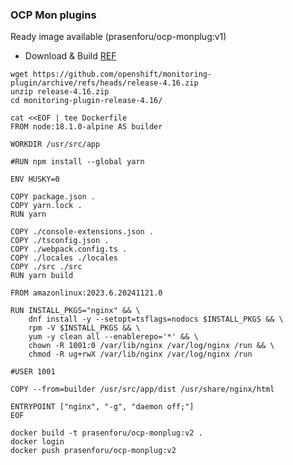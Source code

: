 ### OCP Mon plugins 

Ready image available (prasenforu/ocp-monplug:v1)

- Download & Build [REF](https://github.com/openshift/console/issues/14093#issuecomment-2518248425)

```
wget https://github.com/openshift/monitoring-plugin/archive/refs/heads/release-4.16.zip
unzip release-4.16.zip
cd monitoring-plugin-release-4.16/

cat <<EOF | tee Dockerfile
FROM node:18.1.0-alpine AS builder

WORKDIR /usr/src/app

#RUN npm install --global yarn

ENV HUSKY=0

COPY package.json .
COPY yarn.lock .
RUN yarn

COPY ./console-extensions.json .
COPY ./tsconfig.json .
COPY ./webpack.config.ts .
COPY ./locales ./locales
COPY ./src ./src
RUN yarn build

FROM amazonlinux:2023.6.20241121.0

RUN INSTALL_PKGS="nginx" && \
    dnf install -y --setopt=tsflags=nodocs $INSTALL_PKGS && \
    rpm -V $INSTALL_PKGS && \
    yum -y clean all --enablerepo='*' && \
    chown -R 1001:0 /var/lib/nginx /var/log/nginx /run && \
    chmod -R ug+rwX /var/lib/nginx /var/log/nginx /run

#USER 1001

COPY --from=builder /usr/src/app/dist /usr/share/nginx/html

ENTRYPOINT ["nginx", "-g", "daemon off;"]
EOF

docker build -t prasenforu/ocp-monplug:v2 .
docker login
docker push prasenforu/ocp-monplug:v2
```
